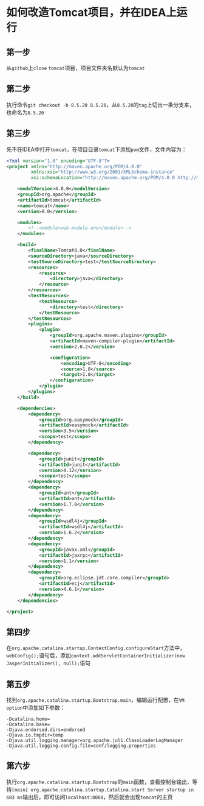 # 如何改造Tomcat项目，并在IDEA上运行

## 第一步
从`github`上`clone` `tomcat`项目，项目文件夹名默认为`tomcat`

## 第二步
执行命令`git checkout -b 8.5.20 8.5.20`，从`8.5.20`的`tag`上切出一条分支来，也命名为`8.5.20`

## 第三步
先不在IDEA中打开`tomcat`，在项目目录`tomcat`下添加`pom`文件，文件内容为：
```XML
<?xml version="1.0" encoding="UTF-8"?>
<project xmlns="http://maven.apache.org/POM/4.0.0"
         xmlns:xsi="http://www.w3.org/2001/XMLSchema-instance"
         xsi:schemaLocation="http://maven.apache.org/POM/4.0.0 http://maven.apache.org/xsd/maven-4.0.0.xsd">

    <modelVersion>4.0.0</modelVersion>
    <groupId>org.apache</groupId>
    <artifactId>tomcat</artifactId>
    <name>tomcat</name>
    <version>8.0</version>

    <modules>
        <!--<module>web-module-one</module>-->
    </modules>

    <build>
        <finalName>Tomcat8.0</finalName>
        <sourceDirectory>java</sourceDirectory>
        <testSourceDirectory>test</testSourceDirectory>
        <resources>
            <resource>
                <directory>java</directory>
            </resource>
        </resources>
        <testResources>
            <testResource>
                <directory>test</directory>
            </testResource>
        </testResources>
        <plugins>
            <plugin>
                <groupId>org.apache.maven.plugins</groupId>
                <artifactId>maven-compiler-plugin</artifactId>
                <version>2.0.2</version>

                <configuration>
                    <encoding>UTF-8</encoding>
                    <source>1.8</source>
                    <target>1.8</target>
                </configuration>
            </plugin>
        </plugins>
    </build>

    <dependencies>
        <dependency>
            <groupId>org.easymock</groupId>
            <artifactId>easymock</artifactId>
            <version>3.5</version>
            <scope>test</scope>
        </dependency>

        <dependency>
            <groupId>junit</groupId>
            <artifactId>junit</artifactId>
            <version>4.12</version>
            <scope>test</scope>
        </dependency>
        <dependency>
            <groupId>ant</groupId>
            <artifactId>ant</artifactId>
            <version>1.7.0</version>
        </dependency>
        <dependency>
            <groupId>wsdl4j</groupId>
            <artifactId>wsdl4j</artifactId>
            <version>1.6.2</version>
        </dependency>
        <dependency>
            <groupId>javax.xml</groupId>
            <artifactId>jaxrpc</artifactId>
            <version>1.1</version>
        </dependency>
        <dependency>
            <groupId>org.eclipse.jdt.core.compiler</groupId>
            <artifactId>ecj</artifactId>
            <version>4.6.1</version>
        </dependency>
    </dependencies>

</project>
```
## 第四步
在`org.apache.catalina.startup.ContextConfig.configureStart`方法中，`webConfig();`语句后，添加`context.addServletContainerInitializer(new JasperInitializer(), null);`语句

## 第五步
找到`org.apache.catalina.startup.Bootstrap.main`，编辑运行配置，在`VM option`中添加如下参数：
```
-Dcatalina.home=
-Dcatalina.base=
-Djava.endorsed.dirs=endorsed
-Djava.io.tmpdir=temp
-Djava.util.logging.manager=org.apache.juli.ClassLoaderLogManager
-Djava.util.logging.config.file=conf/logging.properties
```

## 第六步
执行`org.apache.catalina.startup.Bootstrap`的`main`函数，查看控制台输出，等待`[main] org.apache.catalina.startup.Catalina.start Server startup in 683 ms`输出后，即可访问`localhost:8080`，然后就会出现`tomcat`的主页